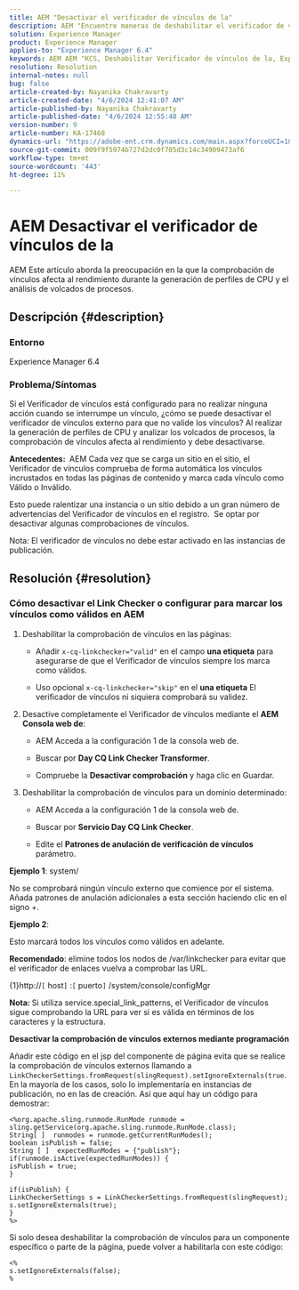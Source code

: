 ```yaml
---
title: AEM "Desactivar el verificador de vínculos de la"
description: AEM "Encuentre maneras de deshabilitar el verificador de vínculos y marcar los vínculos como válidos en la."
solution: Experience Manager
product: Experience Manager
applies-to: "Experience Manager 6.4"
keywords: AEM AEM "KCS, Deshabilitar Verificador de vínculos de la, Experience Manager,"
resolution: Resolution
internal-notes: null
bug: false
article-created-by: Nayanika Chakravarty
article-created-date: "4/6/2024 12:41:07 AM"
article-published-by: Nayanika Chakravarty
article-published-date: "4/6/2024 12:55:48 AM"
version-number: 9
article-number: KA-17468
dynamics-url: "https://adobe-ent.crm.dynamics.com/main.aspx?forceUCI=1&pagetype=entityrecord&etn=knowledgearticle&id=c56c0f56-aef3-ee11-904b-6045bd006b25"
source-git-commit: 009f9f5974b727d2dc0f705d3c14c34909473af6
workflow-type: tm+mt
source-wordcount: '443'
ht-degree: 11%

---
```


# AEM Desactivar el verificador de vínculos de la


AEM Este artículo aborda la preocupación en la que la comprobación de vínculos afecta al rendimiento durante la generación de perfiles de CPU y el análisis de volcados de procesos.

## Descripción {#description}


### <b>Entorno</b>

Experience Manager 6.4

### <b>Problema/Síntomas</b>

Si el Verificador de vínculos está configurado para no realizar ninguna acción cuando se interrumpe un vínculo, ¿cómo se puede desactivar el verificador de vínculos externo para que no valide los vínculos? Al realizar la generación de perfiles de CPU y analizar los volcados de procesos, la comprobación de vínculos afecta al rendimiento y debe desactivarse.

<b>Antecedentes: </b> AEM Cada vez que se carga un sitio en el sitio, el Verificador de vínculos comprueba de forma automática los vínculos incrustados en todas las páginas de contenido y marca cada vínculo como Válido o Inválido.

Esto puede ralentizar una instancia o un sitio debido a un gran número de advertencias del Verificador de vínculos en el registro.  Se optar por desactivar algunas comprobaciones de vínculos.

Nota: El verificador de vínculos no debe estar activado en las instancias de publicación.


## Resolución {#resolution}


### Cómo desactivar el Link Checker o configurar para marcar los vínculos como válidos en AEM

1. Deshabilitar la comprobación de vínculos en las páginas:

   - Añadir `x-cq-linkchecker="valid"` en el campo <b>una etiqueta</b> para asegurarse de que el Verificador de vínculos siempre los marca como válidos.


   - Uso opcional `x-cq-linkchecker="skip"` en el <b>una etiqueta</b> El verificador de vínculos ni siquiera comprobará su validez.
2. Desactive completamente el Verificador de vínculos mediante el <b>AEM Consola web de</b>:
   - AEM Acceda a la configuración 1 de la consola web de.


   - Buscar por <b>Day CQ Link Checker Transformer</b>.


   - Compruebe la <b>Desactivar comprobación</b> y haga clic en Guardar.
3. Deshabilitar la comprobación de vínculos para un dominio determinado:
   - AEM Acceda a la configuración 1 de la consola web de.


   - Buscar por <b>Servicio Day CQ Link Checker</b>.


   - Edite el <b>Patrones de anulación de verificación de vínculos</b> parámetro.


<b>Ejemplo 1</b>: system/

No se comprobará ningún vínculo externo que comience por el sistema. Añada patrones de anulación adicionales a esta sección haciendo clic en el signo +.

<b>Ejemplo 2</b>:

Esto marcará todos los vínculos como válidos en adelante.

<b>Recomendado</b>: elimine todos los nodos de /var/linkchecker para evitar que el verificador de enlaces vuelva a comprobar las URL.

{1}http://`[` host`]` :`[` puerto`]` /system/console/configMgr

<b>Nota: </b>Si utiliza service.special_link_patterns, el Verificador de vínculos sigue comprobando la URL para ver si es válida en términos de los caracteres y la estructura.

<b>Desactivar la comprobación de vínculos externos mediante programación</b>

Añadir este código en el jsp del componente de página evita que se realice la comprobación de vínculos externos llamando a `LinkCheckerSettings.fromRequest(slingRequest).setIgnoreExternals(true`. En la mayoría de los casos, solo lo implementaría en instancias de publicación, no en las de creación. Así que aquí hay un código para demostrar:




```
<%org.apache.sling.runmode.RunMode runmode = sling.getService(org.apache.sling.runmode.RunMode.class);
String[ ]  runmodes = runmode.getCurrentRunModes();
boolean isPublish = false;
String [ ]  expectedRunModes = {"publish"};
if(runmode.isActive(expectedRunModes)) {
isPublish = true;
}

if(isPublish) {
LinkCheckerSettings s = LinkCheckerSettings.fromRequest(slingRequest);
s.setIgnoreExternals(true);
}
%>
```




Si solo desea deshabilitar la comprobación de vínculos para un componente específico o parte de la página, puede volver a habilitarla con este código:


```
<%
s.setIgnoreExternals(false);
%
```

